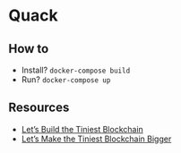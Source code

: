 # Quack

## How to

- Install? `docker-compose build`
- Run? `docker-compose up`

## Resources
- [Let’s Build the Tiniest Blockchain](https://medium.com/crypto-currently/lets-build-the-tiniest-blockchain-e70965a248b)
- [Let’s Make the Tiniest Blockchain Bigger](https://medium.com/crypto-currently/lets-make-the-tiniest-blockchain-bigger-ac360a328f4d)
